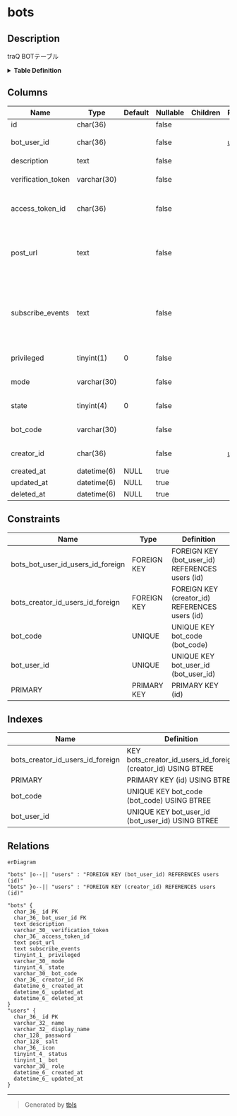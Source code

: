 # bots

## Description

traQ BOTテーブル

<details>
<summary><strong>Table Definition</strong></summary>

```sql
CREATE TABLE `bots` (
  `id` char(36) NOT NULL,
  `bot_user_id` char(36) NOT NULL,
  `description` text NOT NULL,
  `verification_token` varchar(30) NOT NULL,
  `access_token_id` char(36) NOT NULL,
  `post_url` text NOT NULL,
  `subscribe_events` text NOT NULL,
  `privileged` tinyint(1) NOT NULL DEFAULT 0,
  `mode` varchar(30) NOT NULL,
  `state` tinyint(4) NOT NULL DEFAULT 0,
  `bot_code` varchar(30) NOT NULL,
  `creator_id` char(36) NOT NULL,
  `created_at` datetime(6) DEFAULT NULL,
  `updated_at` datetime(6) DEFAULT NULL,
  `deleted_at` datetime(6) DEFAULT NULL,
  PRIMARY KEY (`id`),
  UNIQUE KEY `bot_user_id` (`bot_user_id`),
  UNIQUE KEY `bot_code` (`bot_code`),
  KEY `bots_creator_id_users_id_foreign` (`creator_id`),
  CONSTRAINT `bots_bot_user_id_users_id_foreign` FOREIGN KEY (`bot_user_id`) REFERENCES `users` (`id`) ON DELETE CASCADE ON UPDATE CASCADE,
  CONSTRAINT `bots_creator_id_users_id_foreign` FOREIGN KEY (`creator_id`) REFERENCES `users` (`id`) ON DELETE CASCADE ON UPDATE CASCADE
) ENGINE=InnoDB DEFAULT CHARSET=utf8mb4
```

</details>

## Columns

| Name | Type | Default | Nullable | Children | Parents | Comment |
| ---- | ---- | ------- | -------- | -------- | ------- | ------- |
| id | char(36) |  | false |  |  |  |
| bot_user_id | char(36) |  | false |  | [users](users.md) | BOTユーザーUUID |
| description | text |  | false |  |  | BOT説明 |
| verification_token | varchar(30) |  | false |  |  | 認証トークン |
| access_token_id | char(36) |  | false |  |  | BOTアクセストークンID |
| post_url | text |  | false |  |  | BOTサーバーエンドポイント(HTTP Mode) |
| subscribe_events | text |  | false |  |  | BOTが購読しているイベントリスト(スペース区切り) |
| privileged | tinyint(1) | 0 | false |  |  | 特権BOTかどうか |
| mode | varchar(30) |  | false |  |  | BOT動作モード |
| state | tinyint(4) | 0 | false |  |  | BOTの状態 |
| bot_code | varchar(30) |  | false |  |  | BOTコード |
| creator_id | char(36) |  | false |  | [users](users.md) | BOT制作者UUID |
| created_at | datetime(6) | NULL | true |  |  |  |
| updated_at | datetime(6) | NULL | true |  |  |  |
| deleted_at | datetime(6) | NULL | true |  |  |  |

## Constraints

| Name | Type | Definition |
| ---- | ---- | ---------- |
| bots_bot_user_id_users_id_foreign | FOREIGN KEY | FOREIGN KEY (bot_user_id) REFERENCES users (id) |
| bots_creator_id_users_id_foreign | FOREIGN KEY | FOREIGN KEY (creator_id) REFERENCES users (id) |
| bot_code | UNIQUE | UNIQUE KEY bot_code (bot_code) |
| bot_user_id | UNIQUE | UNIQUE KEY bot_user_id (bot_user_id) |
| PRIMARY | PRIMARY KEY | PRIMARY KEY (id) |

## Indexes

| Name | Definition |
| ---- | ---------- |
| bots_creator_id_users_id_foreign | KEY bots_creator_id_users_id_foreign (creator_id) USING BTREE |
| PRIMARY | PRIMARY KEY (id) USING BTREE |
| bot_code | UNIQUE KEY bot_code (bot_code) USING BTREE |
| bot_user_id | UNIQUE KEY bot_user_id (bot_user_id) USING BTREE |

## Relations

```mermaid
erDiagram

"bots" |o--|| "users" : "FOREIGN KEY (bot_user_id) REFERENCES users (id)"
"bots" }o--|| "users" : "FOREIGN KEY (creator_id) REFERENCES users (id)"

"bots" {
  char_36_ id PK
  char_36_ bot_user_id FK
  text description
  varchar_30_ verification_token
  char_36_ access_token_id
  text post_url
  text subscribe_events
  tinyint_1_ privileged
  varchar_30_ mode
  tinyint_4_ state
  varchar_30_ bot_code
  char_36_ creator_id FK
  datetime_6_ created_at
  datetime_6_ updated_at
  datetime_6_ deleted_at
}
"users" {
  char_36_ id PK
  varchar_32_ name
  varchar_32_ display_name
  char_128_ password
  char_128_ salt
  char_36_ icon
  tinyint_4_ status
  tinyint_1_ bot
  varchar_30_ role
  datetime_6_ created_at
  datetime_6_ updated_at
}
```

---

> Generated by [tbls](https://github.com/k1LoW/tbls)
